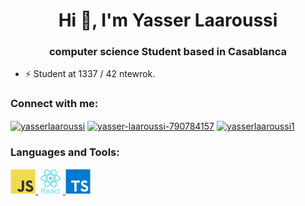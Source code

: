 
<h1 align="center">Hi 👋, I'm Yasser Laaroussi</h1>
<h3 align="center">computer science Student based in Casablanca</h3>

- ⚡ Student at 1337 / 42 ntewrok.

<h3 align="left">Connect with me:</h3>
<p align="left">
<a href="https://twitter.com/yasserlaaroussi" target="blank"><img align="center" src="https://raw.githubusercontent.com/rahuldkjain/github-profile-readme-generator/master/src/images/icons/Social/twitter.svg" alt="yasserlaaroussi" height="30" width="40" /></a>
<a href="https://www.linkedin.com/in/yasser-laaroussi-790784157/" target="blank"><img align="center" src="https://raw.githubusercontent.com/rahuldkjain/github-profile-readme-generator/master/src/images/icons/Social/linked-in-alt.svg" alt="yasser-laaroussi-790784157" height="30" width="40" /></a>
<a href="https://www.instagram.com/yasserlaaroussi1/" target="blank"><img align="center" src="https://raw.githubusercontent.com/rahuldkjain/github-profile-readme-generator/master/src/images/icons/Social/instagram.svg" alt="yasserlaaroussi1" height="30" width="40" /></a>
</p>
<h3 align="left">Languages and Tools:</h3>
<p align="left"> <a href="https://developer.mozilla.org/en-US/docs/Web/JavaScript" target="_blank" rel="noreferrer"> <img src="https://raw.githubusercontent.com/devicons/devicon/master/icons/javascript/javascript-original.svg" alt="javascript" width="40" height="40"/> </a> <a href="https://reactjs.org/" target="_blank" rel="noreferrer"> <img src="https://raw.githubusercontent.com/devicons/devicon/master/icons/react/react-original-wordmark.svg" alt="react" width="40" height="40"/> </a> <a href="https://www.typescriptlang.org/" target="_blank" rel="noreferrer"> <img src="https://raw.githubusercontent.com/devicons/devicon/master/icons/typescript/typescript-original.svg" alt="typescript" width="40" height="40"/> </a>
